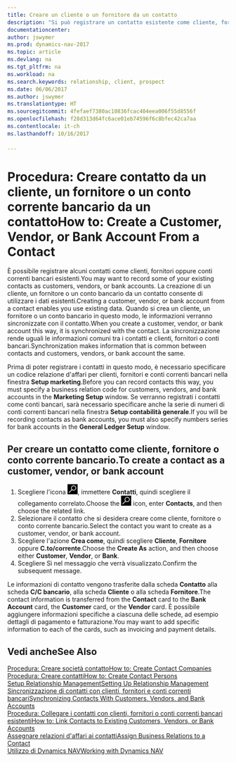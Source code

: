 ```yaml
---
title: Creare un cliente o un fornitore da un contatto
description: "Si può registrare un contatto esistente come cliente, fornitore o conto corrente bancario utilizzando i dati esistenti e specificando la relazione d'affari."
documentationcenter: 
author: jswymer
ms.prod: dynamics-nav-2017
ms.topic: article
ms.devlang: na
ms.tgt_pltfrm: na
ms.workload: na
ms.search.keywords: relationship, client, prospect
ms.date: 06/06/2017
ms.author: jswymer
ms.translationtype: HT
ms.sourcegitcommit: 4fefaef7380ac10836fcac404eea006f55d8556f
ms.openlocfilehash: f28d313d64fc6ace01eb74596f6c8bfec42ca7aa
ms.contentlocale: it-ch
ms.lasthandoff: 10/16/2017

---
```

# <a name="how-to-create-a-customer-vendor-or-bank-account-from-a-contact"></a><span data-ttu-id="c4f5e-103">Procedura: Creare contatto da un cliente, un fornitore o un conto corrente bancario da un contatto</span><span class="sxs-lookup"><span data-stu-id="c4f5e-103">How to: Create a Customer, Vendor, or Bank Account From a Contact</span></span>
<span data-ttu-id="c4f5e-104">È possibile registrare alcuni contatti come clienti, fornitori oppure conti correnti bancari esistenti.</span><span class="sxs-lookup"><span data-stu-id="c4f5e-104">You may want to record some of your existing contacts as customers, vendors, or bank accounts.</span></span> <span data-ttu-id="c4f5e-105">La creazione di un cliente, un fornitore o un conto bancario da un contatto consente di utilizzare i dati esistenti.</span><span class="sxs-lookup"><span data-stu-id="c4f5e-105">Creating a customer, vendor, or bank account from a contact enables you use existing data.</span></span> <span data-ttu-id="c4f5e-106">Quando si crea un cliente, un fornitore o un conto bancario in questo modo, le informazioni verranno sincronizzate con il contatto.</span><span class="sxs-lookup"><span data-stu-id="c4f5e-106">When you create a customer, vendor, or bank account this way, it is synchronized with the contact.</span></span> <span data-ttu-id="c4f5e-107">La sincronizzazione rende uguali le informazioni comuni tra i contatti e clienti, fornitori o conti bancari.</span><span class="sxs-lookup"><span data-stu-id="c4f5e-107">Synchronization makes information that is common between contacts and customers, vendors, or bank account the same.</span></span>

<span data-ttu-id="c4f5e-108">Prima di poter registrare i contatti in questo modo, è necessario specificare un codice relazione d'affari per clienti, fornitori e conti correnti bancari nella finestra **Setup marketing**.</span><span class="sxs-lookup"><span data-stu-id="c4f5e-108">Before you can record contacts this way, you must specify a business relation code for customers, vendors, and bank accounts in the **Marketing Setup** window.</span></span> <span data-ttu-id="c4f5e-109">Se verranno registrati i contatti come conti bancari, sarà necessario specificare anche la serie di numeri di conti correnti bancari nella finestra **Setup contabilità generale**.</span><span class="sxs-lookup"><span data-stu-id="c4f5e-109">If you will be recording contacts as bank accounts, you must also specify numbers series for bank accounts in the **General Ledger Setup** window.</span></span>

## <a name="to-create-a-contact-as-a-customer-vendor-or-bank-account"></a><span data-ttu-id="c4f5e-110">Per creare un contatto come cliente, fornitore o conto corrente bancario.</span><span class="sxs-lookup"><span data-stu-id="c4f5e-110">To create a contact as a customer, vendor, or bank account</span></span>
1. <span data-ttu-id="c4f5e-111">Scegliere l'icona ![Cerca pagina o report](media/ui-search/search_small.png "icona Cerca pagina o report"), immettere **Contatti**, quindi scegliere il collegamento correlato.</span><span class="sxs-lookup"><span data-stu-id="c4f5e-111">Choose the ![Search for Page or Report](media/ui-search/search_small.png "Search for Page or Report icon") icon, enter **Contacts**, and then choose the related link.</span></span>
2. <span data-ttu-id="c4f5e-112">Selezionare il contatto che si desidera creare come cliente, fornitore o conto corrente bancario.</span><span class="sxs-lookup"><span data-stu-id="c4f5e-112">Select the contact you want to create as a customer, vendor, or bank account.</span></span>
3. <span data-ttu-id="c4f5e-113">Scegliere l'azione **Crea come**, quindi scegliere **Cliente**, **Fornitore** oppure **C.to/corrente**.</span><span class="sxs-lookup"><span data-stu-id="c4f5e-113">Choose the **Create As** action, and then choose either **Customer**, **Vendor**, or **Bank**.</span></span>
4. <span data-ttu-id="c4f5e-114">Scegliere Sì nel messaggio che verrà visualizzato.</span><span class="sxs-lookup"><span data-stu-id="c4f5e-114">Confirm the subsequent message.</span></span>

<span data-ttu-id="c4f5e-115">Le informazioni di contatto vengono trasferite dalla scheda **Contatto** alla scheda **C/C bancario**, alla scheda **Cliente** o alla scheda **Fornitore**.</span><span class="sxs-lookup"><span data-stu-id="c4f5e-115">The contact information is transferred from the **Contact** card to the **Bank Account** card, the **Customer** card, or the **Vendor** card.</span></span> <span data-ttu-id="c4f5e-116">È possibile aggiungere informazioni specifiche a ciascuna delle schede, ad esempio dettagli di pagamento e fatturazione.</span><span class="sxs-lookup"><span data-stu-id="c4f5e-116">You may want to add specific information to each of the cards, such as invoicing and payment details.</span></span>

## <a name="see-also"></a><span data-ttu-id="c4f5e-117">Vedi anche</span><span class="sxs-lookup"><span data-stu-id="c4f5e-117">See Also</span></span>
[<span data-ttu-id="c4f5e-118">Procedura: Creare società contatto</span><span class="sxs-lookup"><span data-stu-id="c4f5e-118">How to: Create Contact Companies</span></span>](marketing-create-contact-companies.md)  
[<span data-ttu-id="c4f5e-119">Procedura: Creare contatti</span><span class="sxs-lookup"><span data-stu-id="c4f5e-119">How to: Create Contact Persons</span></span>](marketing-create-contact-persons.md)  
[<span data-ttu-id="c4f5e-120">Setup Relationship Management</span><span class="sxs-lookup"><span data-stu-id="c4f5e-120">Setting Up Relationship Management</span></span>](marketing-setup-marketing.md)  
[<span data-ttu-id="c4f5e-121">Sincronizzazione di contatti con clienti, fornitori e conti correnti bancari</span><span class="sxs-lookup"><span data-stu-id="c4f5e-121">Synchronizing Contacts With Customers, Vendors, and Bank Accounts</span></span>](marketing-synchronize-contacts-customers-vendors-bank-accounts.md)  
[<span data-ttu-id="c4f5e-122">Procedura: Collegare i contatti con clienti, fornitori o conti correnti bancari esistenti</span><span class="sxs-lookup"><span data-stu-id="c4f5e-122">How to: Link Contacts to Existing Customers, Vendors, or Bank Accounts</span></span>](marketing-how-link-contact.md)  
[<span data-ttu-id="c4f5e-123">Assegnare relazioni d'affari ai contatti</span><span class="sxs-lookup"><span data-stu-id="c4f5e-123">Assign Business Relations to a Contact</span></span>](marketing-business-relations.md#AssignBusRelContact)  
[<span data-ttu-id="c4f5e-124">Utilizzo di Dynamics NAV</span><span class="sxs-lookup"><span data-stu-id="c4f5e-124">Working with Dynamics NAV</span></span>](ui-work-product.md)

